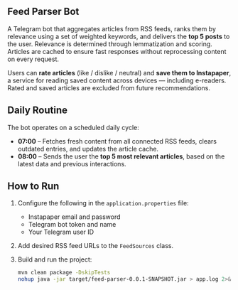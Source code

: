 ## Feed Parser Bot

A Telegram bot that aggregates articles from RSS feeds, ranks them by relevance using a set of weighted keywords, and delivers the **top 5 posts** to the user. Relevance is determined through lemmatization and scoring. Articles are cached to ensure fast responses without reprocessing content on every request.

Users can **rate articles** (like / dislike / neutral) and **save them to Instapaper**, a service for reading saved content across devices — including e-readers. Rated and saved articles are excluded from future recommendations.

## Daily Routine

The bot operates on a scheduled daily cycle:

- **07:00** – Fetches fresh content from all connected RSS feeds, clears outdated entries, and updates the article cache.
- **08:00** – Sends the user the **top 5 most relevant articles**, based on the latest data and previous interactions.

## How to Run

1. Configure the following in the `application.properties` file:
   - Instapaper email and password  
   - Telegram bot token and name  
   - Your Telegram user ID

2. Add desired RSS feed URLs to the `FeedSources` class.

3. Build and run the project:

   ```bash
   mvn clean package -DskipTests
   nohup java -jar target/feed-parser-0.0.1-SNAPSHOT.jar > app.log 2>&1 &

